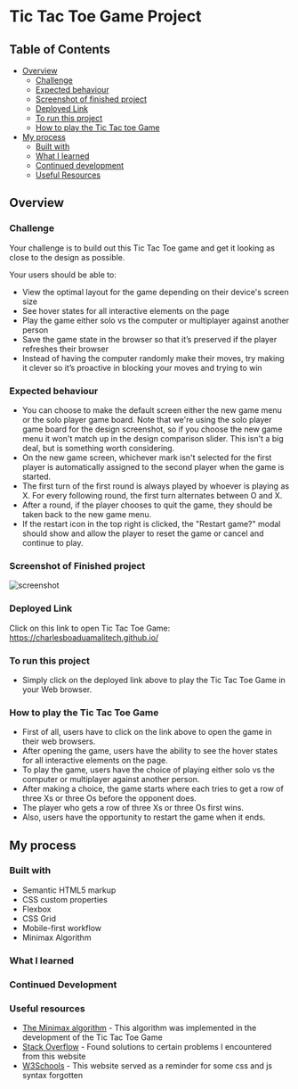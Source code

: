 # Tic Tac Toe Game Project

## Table of Contents  
- [Overview](#overview)
    - [Challenge](#challenge)
    - [Expected behaviour](#expected-behaviour)
    - [Screenshot of finished project](#screenshot-of-finished-project)
    - [Deployed Link](#deployed-link)  
    - [To run this project](#to-run-this-project)  
    - [How to play the Tic Tac toe Game](#how-to-play-the-tic-tac-toe-game)
- [My process](#my-process) 
    - [Built with](#built-with)
    - [What I learned](#what-i-learned)
    - [Continued development](#continued-development)
    - [Useful Resources](#useful-resources)


## Overview

### Challenge
Your challenge is to build out this Tic Tac Toe game and get it looking as close to the design as possible.

Your users should be able to:

- View the optimal layout for the game depending on their device's screen size
- See hover states for all interactive elements on the page
- Play the game either solo vs the computer or multiplayer against another person
- Save the game state in the browser so that it’s preserved if the player refreshes their browser
- Instead of having the computer randomly make their moves, try making it clever so it’s proactive in blocking your moves and trying to win

### Expected behaviour

- You can choose to make the default screen either the new game menu or the solo player game board. Note that we're using the solo player game board for the design screenshot, so if you choose the new game menu it won't match up in the design comparison slider. This isn't a big deal, but is something worth considering.
- On the new game screen, whichever mark isn't selected for the first player is automatically assigned to the second player when the game is started.
- The first turn of the first round is always played by whoever is playing as X. For every following round, the first turn alternates between O and X.
- After a round, if the player chooses to quit the game, they should be taken back to the new game menu.
- If the restart icon in the top right is clicked, the "Restart game?" modal should show and allow the player to reset the game or cancel and continue to play.

### Screenshot of Finished project
![screenshot](https://user-images.githubusercontent.com/116555014/208779547-4ef3c2d6-b567-4061-ba90-f4c993901d76.png)

### Deployed Link
Click on this link to open Tic Tac Toe Game: https://charlesboaduamalitech.github.io/

### To run this project
- Simply click on the deployed link above to play the Tic Tac Toe Game in your Web browser.



### How to play the Tic Tac Toe Game
- First of all, users have to click on the link above to open the game in their web browsers.
- After opening the game, users have the ability to see the hover states for all interactive elements on the page.
- To play the game, users have the choice of playing either solo vs the computer or multiplayer against another person.
- After making a choice, the game starts where each tries to get a row of three Xs or three Os before the opponent does.
- The player who gets a row of three Xs or three Os first wins.
- Also, users have the opportunity to restart the game when it ends.


## My process
### Built with
- Semantic HTML5 markup
- CSS custom properties
- Flexbox
- CSS Grid
- Mobile-first workflow
- Minimax Algorithm

### What I learned

### Continued Development

### Useful resources
- [The Minimax algorithm](https://www.freecodecamp.org/news/how-to-make-your-tic-tac-toe-game-unbeatable-by-using-the-minimax-algorithm-9d690bad4b37/) - This algorithm was implemented in the development of the Tic Tac Toe Game
- [Stack Overflow](https://stackoverflow.com/) - Found solutions to certain problems I encountered from this website
- [W3Schools](https://www.w3schools.com/) - This website served as a reminder for some css and js syntax forgotten


